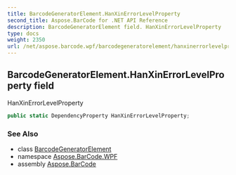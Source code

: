 ```yaml
---
title: BarcodeGeneratorElement.HanXinErrorLevelProperty
second_title: Aspose.BarCode for .NET API Reference
description: BarcodeGeneratorElement field. HanXinErrorLevelProperty
type: docs
weight: 2350
url: /net/aspose.barcode.wpf/barcodegeneratorelement/hanxinerrorlevelproperty/
---
```

## BarcodeGeneratorElement.HanXinErrorLevelProperty field

HanXinErrorLevelProperty

```csharp
public static DependencyProperty HanXinErrorLevelProperty;
```

### See Also

* class [BarcodeGeneratorElement](../)
* namespace [Aspose.BarCode.WPF](../../../aspose.barcode.wpf/)
* assembly [Aspose.BarCode](../../../)



